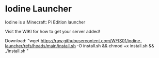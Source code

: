 # Iodine Launcher
Iodine is a Minecraft: Pi Edition launcher

Visit the WIKI for how to get your server added!

Download:
"wget https://raw.githubusercontent.com/WFIS01/iodine-launcher/refs/heads/main/install.sh -O install.sh && chmod +x install.sh && ./install.sh
"
